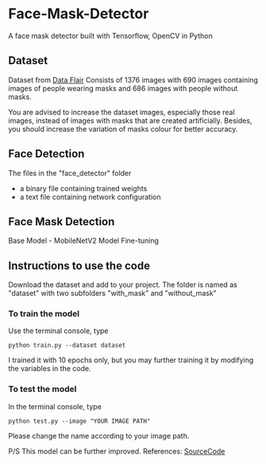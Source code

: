 # Face-Mask-Detector
A face mask detector built with Tensorflow, OpenCV in Python


## Dataset
Dataset from [Data Flair](https://data-flair.training/blogs/download-face-mask-data/)
Consists of 1376 images with 690 images containing images of people wearing masks and 686 images with people without masks.

You are advised to increase the dataset images, especially those real images, instead of images with masks that are created artificially. Besides, you should increase the variation of masks colour for better accuracy.


## Face Detection
The files in the "face_detector" folder 
<ul>
  <li>a binary file containing trained weights</li>
  <li>a text file containing network configuration</li>
</ul>


## Face Mask Detection
Base Model - MobileNetV2 Model
Fine-tuning 


## Instructions to use the code
Download the dataset and add to your project. The folder is named as "dataset" with two subfolders "with_mask" and "without_mask"

### To train the model
Use the terminal console, type

`python train.py --dataset dataset`

I trained it with 10 epochs only, but you may further training it by modifying the variables in the code.

### To test the model
In the terminal console, type

`python test.py --image "YOUR IMAGE PATH"`

Please change the name according to your image path.


P/S This model can be further improved. 
References:
[SourceCode](https://github.com/sunnyahlawat1713/face-mask-detector-python)
